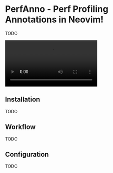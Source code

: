# PerfAnno - Perf Profiling Annotations in Neovim!

TODO

![demo](https://i.imgur.com/AaF3Csy.mp4)

## Installation

TODO

## Workflow

TODO

## Configuration

TODO
